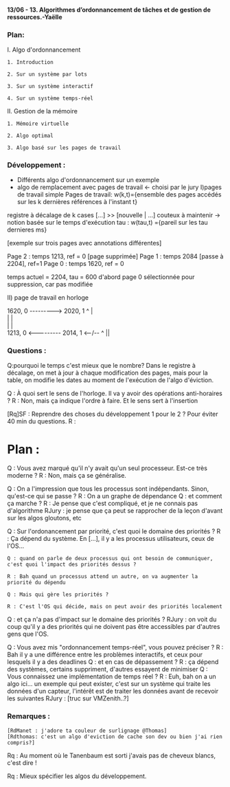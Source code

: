 #### 13/06 - 13. Algorithmes d’ordonnancement de tâches et de gestion de ressources.-Yaëlle

### Plan:
   I. Algo d'ordonnancement

    1. Introduction

    2. Sur un système par lots

    3. Sur un système interactif

    4. Sur un système temps-réel

   II. Gestion de la mémoire

    1. Mémoire virtuelle

    2. Algo optimal

    3. Algo basé sur les pages de travail



### Développement : 
- Différents algo d'ordonnancement sur un exemple
- algo de remplacement avec pages de travail <- choisi par le jury
I)pages de travail simple
Pages de travail: w(k,t)={ensemble des pages accédés sur les k dernières références à l'instant t}

registre à décalage de k cases [...] >> [nouvelle | ...]
couteux à maintenir
-> notion basée sur le temps d'exécution
tau : w(tau,t) ={pareil sur les tau dernieres ms}

[exemple sur trois pages avec annotations différentes]

Page 2 : temps 1213, ref = 0 [page supprimée]
Page 1 : temps 2084 [passe à 2204], ref=1 
Page 0 : temps 1620, ref = 0

temps actuel = 2204, tau = 600
d'abord page 0 sélectionnée pour suppression, car pas modifiée




II) page de travail en horloge


   1620, 0 ---------> 2020, 1
        ^                          |       
        |                           |       
        |                           |       
   1213, 0  <--------- 2014, 1 <--/-- 
       ^ 
       ||  



### Questions :
Q:pourquoi le temps c'est  mieux que le nombre?
Dans le registre à décalage, on met à jour à chaque modification des pages, mais pour la table, on modifie les dates au moment de l'exécution de l'algo d'éviction.


Q : À quoi sert le sens de l'horloge. Il va y avoir des opérations anti-horaires ?
R : Non, mais ça indique l'ordre à faire. Et le sens sert à l'insertion

[Rq]SF : Reprendre des choses du développement 1 pour le 2 ? Pour éviter 40 min du questions.
R :  

# Plan : 
Q : Vous avez marqué qu'il n'y avait qu'un seul processeur. Est-ce très moderne ?
R : Non, mais ça se généralise.

Q : On a l'impression que tous les processus sont indépendants. Sinon, qu'est-ce qui se passe ?
R : On a un graphe de dépendance
Q : et comment ça marche ?
R : Je pense que c'est compliqué, et je ne connais pas d'algorithme 
RJury : je pense que ça peut se rapprocher de la leçon d'avant sur les algos gloutons, etc

Q : Sur l'ordonancement par priorité, c'est quoi le domaine des priorités ?
R : Ça dépend du système. En [...], il y a les processus utilisateurs, ceux de l'OS...

    Q : quand on parle de deux processus qui ont besoin de communiquer, c'est quoi l'impact des priorités dessus ?

    R : Bah quand un processus attend un autre, on va augmenter la priorité du dépendu

    Q : Mais qui gère les priorités ?

    R : C'est l'OS qui décide, mais on peut avoir des priorités localement

Q : et ça n'a pas d'impact sur le domaine des priorités ?
RJury : on voit du coup qu'il y a des priorités qui ne doivent pas être accessibles par d'autres gens que l'OS.

Q : Vous avez mis "ordonnancement temps-réel", vous pouvez préciser ?
R : Bah il y a une différence entre les problèmes interactifs, et ceux pour lesquels il y a des deadlines
Q : et en cas de dépassement ?
R : ça dépend des systèmes, certains suppriment, d'autres essayent de minimiser 
Q : Vous connaissez une implémentation de temps réel ?
R : Euh, bah on a un algo ici... un exemple qui peut exister, c'est sur un système qui traite les données d'un capteur, l'intérêt est de traiter les données avant de recevoir les suivantes
RJury : [truc sur VMZenith..?]


### Remarques : 
    [RdManet : j'adore ta couleur de surlignage @Thomas]
    [Rdthomas: c'est un algo d'eviction de cache son dev ou bien j'ai rien compris?]

Rq : Au moment où le Tanenbaum est sorti j'avais pas de cheveux blancs, c'est dire !

Rq : Mieux spécifier les algos du développement.
